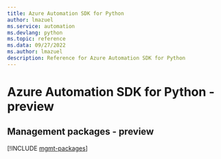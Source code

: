 ```yaml
---
title: Azure Automation SDK for Python
author: lmazuel
ms.service: automation
ms.devlang: python
ms.topic: reference
ms.data: 09/27/2022
ms.author: lmazuel
description: Reference for Azure Automation SDK for Python
---
```

# Azure Automation SDK for Python - preview

## Management packages - preview
[!INCLUDE [mgmt-packages](automation-mgmt-index.md)]